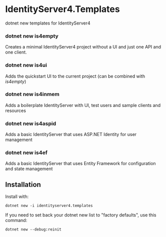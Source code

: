 # IdentityServer4.Templates
dotnet new templates for IdentityServer4

### dotnet new is4empty
Creates a minimal IdentityServer4 project without a UI and just one API and one client.

### dotnet new is4ui
Adds the quickstart UI to the current project (can be combined with *is4empty*)

### dotnet new is4inmem
Adds a boilerplate IdentityServer with UI, test users and sample clients and resources

### dotnet new is4aspid
Adds a basic IdentityServer that uses ASP.NET Identity for user management

### dotnet new is4ef
Adds a basic IdentityServer that uses Entity Framework for configuration and state management

## Installation 

Install with:

`dotnet new -i identityserver4.templates`

If you need to set back your dotnet new list to "factory defaults", use this command:

`dotnet new --debug:reinit`
